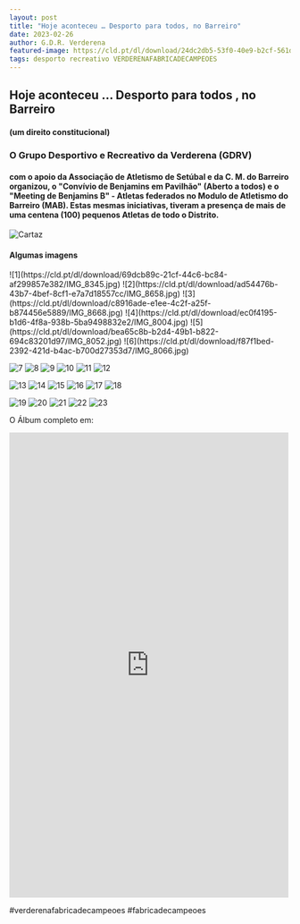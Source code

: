 ```yaml
---
layout: post
title: "Hoje aconteceu … Desporto para todos, no Barreiro"
date: 2023-02-26
author: G.D.R. Verderena
featured-image: https://cld.pt/dl/download/24dc2db5-53f0-40e9-b2cf-561d106b86d3/cartaz.png
tags: desporto recreativo VERDERENAFABRICADECAMPEOES
---
```



<H2> Hoje aconteceu … Desporto para todos , no Barreiro</H2>
<H4> (um direito constitucional)</H4>
<h3> O Grupo Desportivo e Recreativo da Verderena (GDRV) </h3>
<H4> com o apoio da Associação de Atletismo de Setúbal e da C. M. do Barreiro organizou, o "Convívio de Benjamins em Pavilhão" (Aberto a todos) e o "Meeting de Benjamins B" - Atletas federados no Modulo de Atletismo do Barreiro (MAB).
  Estas mesmas iniciativas, tiveram a presença de mais de uma centena (100) pequenos Atletas de todo o Distrito.
</H4>


![Cartaz](https://cld.pt/dl/download/24dc2db5-53f0-40e9-b2cf-561d106b86d3/cartaz.png)

<H4> Algumas imagens 
</H4>
![1](https://cld.pt/dl/download/69dcb89c-21cf-44c6-bc84-af299857e382/IMG_8345.jpg)
![2](https://cld.pt/dl/download/ad54476b-43b7-4bef-8cf1-e7a7d18557cc/IMG_8658.jpg)
![3](https://cld.pt/dl/download/c8916ade-e1ee-4c2f-a25f-b874456e5889/IMG_8668.jpg)
![4](https://cld.pt/dl/download/ec0f4195-b1d6-4f8a-938b-5ba9498832e2/IMG_8004.jpg)
![5](https://cld.pt/dl/download/bea65c8b-b2d4-49b1-b822-694c83201d97/IMG_8052.jpg)
![6](https://cld.pt/dl/download/f87f1bed-2392-421d-b4ac-b700d27353d7/IMG_8066.jpg)

![7](https://cld.pt/dl/download/1f4359a2-be21-45a7-a727-f9aa63651e15/IMG_8087.jpg)
![8](https://cld.pt/dl/download/835fc04f-8995-4604-9128-c846c27de8c2/IMG_8119.jpg)
![9](https://cld.pt/dl/download/16fc8211-e54f-43a4-a97a-7c0f8a2d3930/IMG_8153.jpg)
![10](https://cld.pt/dl/download/df78276c-9142-4203-8b6c-82ccd5af0d94/IMG_8182.jpg)
![11](https://cld.pt/dl/download/a02918ef-0b56-4e1b-b97e-274f5e11d98e/IMG_8192.jpg)
![12](https://cld.pt/dl/download/230c20b6-dd28-485d-8dc5-cc0b93c52f65/IMG_8194.jpg)

![13](https://cld.pt/dl/download/3ebeda4c-dae7-49a1-963f-3c3e90ac4df8/IMG_8203.jpg)
![14](https://cld.pt/dl/download/fbb0923a-4e4d-48dc-85bd-28f946de6f54/IMG_8217.jpg)
![15](https://cld.pt/dl/download/4af77b9c-57ea-4d43-9462-209dd411e426/IMG_8350.jpg)
![16](https://cld.pt/dl/download/57b0b299-79a6-498a-bb65-057824b0735e/IMG_8354.jpg)
![17](https://cld.pt/dl/download/e0063d3b-c4d2-47ad-99a9-6d940a4ae3d3/IMG_8362.jpg)
![18](https://cld.pt/dl/download/339bb095-98c9-4075-b28f-84e7bfbe6157/IMG_8446.jpg)

![19](https://cld.pt/dl/download/35563df7-56e8-4901-b585-14b2dc604b69/IMG_8503.jpg)
![20](https://cld.pt/dl/download/9caa554a-6843-4105-aa8b-fc3ae46daf80/IMG_8539.jpg)
![21](https://cld.pt/dl/download/616e1426-a9e3-4ce7-be14-ae0c139b747e/IMG_8546.jpg)
![22](https://cld.pt/dl/download/206095a8-6af0-48ea-8ab2-81ba8e30a4d2/IMG_8547.jpg)
![23](https://cld.pt/dl/download/aa186f94-c17b-4389-8c16-24ee896583ff/IMG_8549.jpg)

O Álbum completo em:

<iframe src="https://www.facebook.com/plugins/post.php?href=https%3A%2F%2Fwww.facebook.com%2Fpermalink.php%3Fstory_fbid%3Dpfbid02MS9cbMGtxqf4ZM6v4afhSgxP8b742Gnx41R6R1KSW4BEesXLLP2zpCGoHrarB38tl%26id%3D100063477404805&show_text=true&width=500" width="500" height="832" style="border:none;overflow:hidden" scrolling="no" frameborder="0" allowfullscreen="true" allow="autoplay; clipboard-write; encrypted-media; picture-in-picture; web-share"></iframe>

#verderenafabricadecampeoes #fabricadecampeoes 
